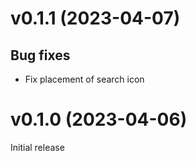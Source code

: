 # v0.1.1 (2023-04-07)

## Bug fixes

- Fix placement of search icon

# v0.1.0 (2023-04-06)

Initial release
